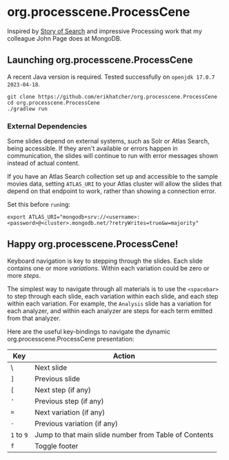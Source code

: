 # org.processcene.ProcessCene

Inspired by [Story of Search](https://storyofsearch.com/) and impressive Processing work that my colleague John Page does at MongoDB.

## Launching org.processcene.ProcessCene

A recent Java version is required.  Tested successfully on `openjdk 17.0.7 2023-04-18`.

    git clone https://github.com/erikhatcher/org.processcene.ProcessCene
    cd org.processcene.ProcessCene
    ./gradlew run

### External Dependencies

Some slides depend on external systems, such as Solr or Atlas Search, being
accessible.  If they aren't available or errors happen in communication,
the slides will continue to run with error messages shown instead of actual content.

If you have an Atlas Search collection set up and accessible to the sample movies
data, setting `ATLAS_URI` to your Atlas cluster will allow the slides that depend 
on that endpoint to work, rather than showing a connection error.

Set this before `run`ing:

    export ATLAS_URI="mongodb+srv://<username>:<password>@<cluster>.mongodb.net/?retryWrites=true&w=majority"

## Happy org.processcene.ProcessCene!

Keyboard navigation is key to stepping through the slides. Each slide contains one
or more *variations*. Within each variation could be zero or more *steps*.

The simplest way to navigate through all materials is to use the `<spacebar>` to step through
each slide, each variation within each slide, and each step within each variation.  For example, the
`Analysis` slide has a variation for each analyzer, and within each analyzer are steps for each term emitted
from that analyzer.

Here are the useful key-bindings to navigate the dynamic org.processcene.ProcessCene presentation:

| Key        | Action                                                       |
|------------|--------------------------------------------------------------|
| \          | Next slide                                                   |
| `]`        | Previous slide                                               |
| `[`        | Next step (if any)                                           |
| `'`        | Previous step (if any)                                       |
| `=`        | Next variation (if any)                                      |
| `-`        | Previous variation (if any)                                  |
| `1` to `9` | Jump to that main slide number from Table of Contents        |
| `f`        | Toggle footer                                                |




